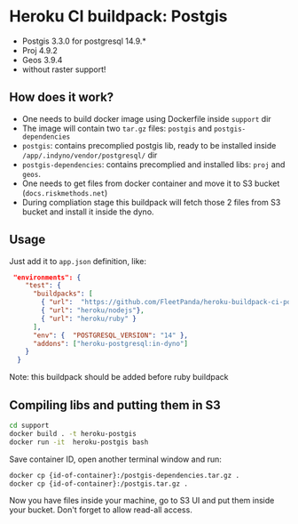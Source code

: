 # Heroku CI buildpack: Postgis

- Postgis 3.3.0 for postgresql 14.9.\*
- Proj 4.9.2
- Geos 3.9.4
- without raster support!

## How does it work?

- One needs to build docker image using Dockerfile inside `support` dir
- The image will contain two `tar.gz` files: `postgis` and `postgis-dependencies`
- `postgis`: contains precomplied postgis lib, ready to be installed inside `/app/.indyno/vendor/postgresql/` dir
- `postgis-dependencies`: contains precomplied and installed libs: `proj` and `geos`.
- One needs to get files from docker container and move it to S3 bucket (`docs.riskmethods.net`)
- During compliation stage this buildpack will fetch those 2 files from S3 bucket and install it inside the dyno.

## Usage

Just add it to `app.json` definition, like:

```json
 "environments": {
    "test": {
      "buildpacks": [
        { "url":  "https://github.com/FleetPanda/heroku-buildpack-ci-postgis" },
        { "url": "heroku/nodejs"},
        { "url": "heroku/ruby" }
      ],
      "env": {  "POSTGRESQL_VERSION": "14" },
      "addons": ["heroku-postgresql:in-dyno"]
    }
  }
```

Note: this buildpack should be added before ruby buildpack

## Compiling libs and putting them in S3

```bash
cd support
docker build . -t heroku-postgis
docker run -it  heroku-postgis bash
```

Save container ID, open another terminal window and run:

```bash
docker cp {id-of-container}:/postgis-dependencies.tar.gz .
docker cp {id-of-container}:/postgis.tar.gz .
```

Now you have files inside your machine, go to S3 UI and put them inside your bucket.
Don't forget to allow read-all access.
